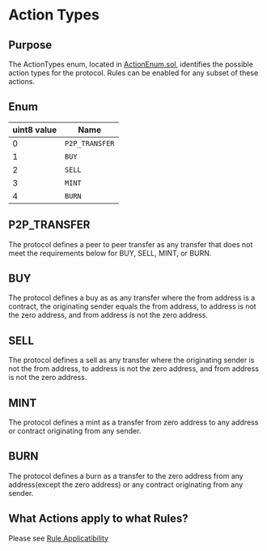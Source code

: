 # Action Types

## Purpose
The ActionTypes enum, located in [ActionEnum.sol](../../../src/common/ActionEnum.sol), 
identifies the possible action types for the protocol. Rules can be enabled for any subset of these actions.

## Enum

|uint8 value|Name|
|----|----|
|0|`P2P_TRANSFER`|
|1|`BUY`|
|2|`SELL`|
|3|`MINT`|
|4|`BURN`|

## P2P_TRANSFER

The protocol defines a peer to peer transfer as any transfer that does not meet the requirements below for BUY, SELL, MINT, or BURN.

## BUY

The protocol defines a buy as as any transfer where the from address is a contract, the originating sender equals the from address, to address is not the zero address, and from address is not the zero address. 

## SELL

The protocol defines a sell as any transfer where the originating sender is not the from address, to address is not the zero address, and from address is not the zero address.

## MINT

The protocol defines a mint as a transfer from zero address to any address or contract originating from any sender.

## BURN

The protocol defines a burn as a transfer to the zero address from any address(except the zero address) or any contract originating from any sender.

## What Actions apply to what Rules? 

Please see [Rule Applicatibility](./RULE-APPLICABILITY.md)
